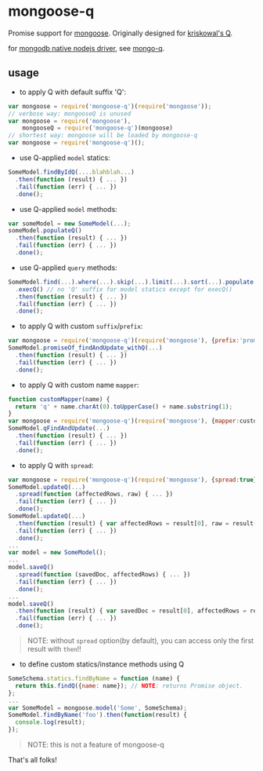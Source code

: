 mongoose-q
==========

Promise support for [mongoose](http://mongoosejs.com). Originally designed for [kriskowal's Q](http://documentup.com/kriskowal/q/).

for [mongodb native nodejs driver](http://mongodb.github.io/node-mongodb-native/), see [mongo-q](http://github.com/iolo/mongo-q).

usage
-----

* to apply Q with default suffix 'Q':

```javascript
var mongoose = require('mongoose-q')(require('mongoose'));
// verbose way: mongooseQ is unused
var mongoose = require('mongoose'),
    mongooseQ = require('mongoose-q')(mongoose)
// shortest way: mongoose will be loaded by mongoose-q
var mongoose = require('mongoose-q')();
```

* use Q-applied `model` statics:

```javascript
SomeModel.findByIdQ(....blahblah...)
  .then(function (result) { ... })
  .fail(function (err) { ... })
  .done();
```

* use Q-applied `model` methods:

```javascript
var someModel = new SomeModel(...);
someModel.populateQ()
  .then(function (result) { ... })
  .fail(function (err) { ... })
  .done();
```

* use Q-applied `query` methods:

```javascript
SomeModel.find(...).where(...).skip(...).limit(...).sort(...).populate(...)
  .execQ() // no 'Q' suffix for model statics except for execQ()
  .then(function (result) { ... })
  .fail(function (err) { ... })
  .done();
```

* to apply Q with custom `suffix`/`prefix`:

```javascript
var mongoose = require('mongoose-q')(require('mongoose'), {prefix:'promiseOf_', suffix:'_withQ'});
SomeModel.promiseOf_findAndUpdate_withQ(...)
  .then(function (result) { ... })
  .fail(function (err) { ... })
  .done();
```

* to apply Q with custom name `mapper`:

```javascript
function customMapper(name) {
  return 'q' + name.charAt(0).toUpperCase() + name.substring(1);
}
var mongoose = require('mongoose-q')(require('mongoose'), {mapper:customMapper});
SomeModel.qFindAndUpdate(...)
  .then(function (result) { ... })
  .fail(function (err) { ... })
  .done();
```

* to apply Q with `spread`:

```javascript
var mongoose = require('mongoose-q')(require('mongoose'), {spread:true});
SomeModel.updateQ(...)
  .spread(function (affectedRows, raw) { ... })
  .fail(function (err) { ... })
  .done();
SomeModel.updateQ(...)
  .then(function (result) { var affectedRows = result[0], raw = result[1]; ... })
  .fail(function (err) { ... })
  .done();
...
var model = new SomeModel();
...
model.saveQ()
  .spread(function (savedDoc, affectedRows) { ... })
  .fail(function (err) { ... })
  .done();
...
model.saveQ()
  .then(function (result) { var savedDoc = result[0], affectedRows = result[1]; ... })
  .fail(function (err) { ... })
  .done();
```
> NOTE: without `spread` option(by default), you can access only the first result with `then`!!

* to define custom statics/instance methods using Q

```javascript
SomeSchema.statics.findByName = function (name) {
  return this.findQ({name: name}); // NOTE: returns Promise object.
};
...
var SomeModel = mongoose.model('Some', SomeSchema);
SomeModel.findByName('foo').then(function(result) {
  console.log(result);
});
```
> NOTE: this is not a feature of mongoose-q

That's all folks!
